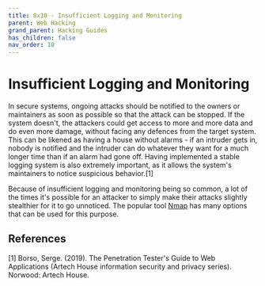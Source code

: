 ```yaml
---
title: 0x10 - Insufficient Logging and Monitoring
parent: Web Hacking
grand_parent: Hacking Guides
has_children: false
nav_order: 10
---
```


# Insufficient Logging and Monitoring
In secure systems, ongoing attacks should be notified to the owners or maintainers as soon as possible so that the attack can be stopped. If the system doesn't, the attackers could get access to more and more data and do even more damage, without facing any defences from the target system. This can be likened as having a house without alarms - if an intruder gets in, nobody is notified and the intruder can do whatever they want for a much longer time than if an alarm had gone off. Having implemented a stable logging system is also extremely important, as it allows the system's maintainers to notice suspicious behavior.[1]

Because of insufficient logging and monitoring being so common, a lot of the times it's possible for an attacker to simply make their attacks slightly stealthier for it to go unnoticed. The popular tool [Nmap](https://tools.kali.org/information-gathering/nmap) has many options that can be used for this purpose.

## References
[1] Borso, Serge. (2019). The Penetration Tester's Guide to Web Applications (Artech House information security and privacy series). Norwood: Artech House.
